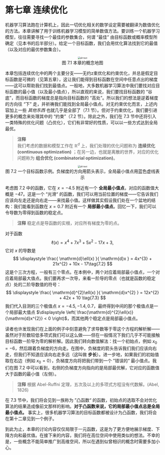 # 第七章 连续优化

机器学习算法跑在计算机上，因此一切优化相关的数学设定需要被翻译为数值优化的方法。本章讲解了用于训练机器学习模型的简单数值方法。要训练一个机器学习模型，往往需要寻找一个最佳的参数集合，何谓 “最佳” 由目标函数或概率模型所确定（见本书的后半部分）。给定一个目标函数，我们会用优化算法找到它的最值（以及对应的最优参数集合）。

<center>
<img src="ch7/attachments/Pasted%20image%2020250625153238.png" alt="alt text" style="zoom:50%;">
</center>
<center>图 7.1 本章的概念地图</center>

本章包括连续优化中的两个主要分支——无约z束优化和约束优化，并总是假定目标函数是可微的（见第五章），这让我们能得到目标函数在空间中任意点出的梯度——这可以帮助我们找到最值点。一般地，大多数机器学习算法中我们要找对应目标函数的最小值（以及最小值点），所以直观的来说，我们要找目标函数的 “谷底”，而目标函数的梯度总是指向目标函数的 “高处”。所以我们的想法是逆着梯度的方向往 “下” 走，并祈祷我们能找到全局最小值点。对无约束优化而言，上述内容加上一些 *其他东西* 也就几乎是全部了（7.1 节）。但对于约束优化，我们要引进更多的概念来处理其中的 “约束”（7.2 节）。除此之外，我们在 7.3 节中还将引入一类特殊的优化问题（凸优化），它们有非常好的性质，可以以一些方式达到全局最优。

> **注释**  
> 我们考虑的数据和模型工作在 $\mathbb{R}^{d}$ 上，我们处理的优化问题称为 **连续优化 (continuous optimization)** ；在另一边，也就是离散的世界，对应的优化问题称为 **组合优化 (combinatorial optimization)**。

<center>
<img src="ch7/attachments/Pasted%20image%2020250625151536.png" alt="alt text" style="zoom:50%;">
</center>
<center>图 7.2 一个目标函数示例。负梯度的方向用箭头表示，全局最小值点用蓝色虚线表示</center>

考虑图 7.2 中的函数，它在 $x = -4.5$ 附近有一个 **全局最小值点**，对应的函数值大概是 $-47$。这是一个 “光滑“ 的函数，我们可以用当前位置的梯度——它告诉我们应该向左走还是向右走——来找最小值。这样做其实假设我们处在一个盆地的结构：我们能看到函数在 $x = 0.7$ 附近有一个 **局部最小值点**。回忆一下，我们可以令导数为零得到函数的稳定点。

> **注释**
> 稳定点是导函数的实根，对应所有梯度为零的点。

对于函数
$$
\ell(x) = x^{4} + 7x^{3} + 5x^{2} - 17x + 3, \tag{7.1}
$$
它对 $x$ 的导数是
$$
\displaystyle \frac{ \mathrm{d}\ell(x) }{ \mathrm{d}x } = 4x^{3} + 21x^{2} + 10x - 17\tag{7.2}
$$
这是个三次方程，一般有三个零点。在本例中，两个对应着局部最小值点，一个对应着局部最大值点。我们要再求一次导，来看一阶导的零点（也就是函数的稳定点）处的二阶导数值的符号：
$$
\displaystyle \frac{ \mathrm{d}^{2}\ell(x) }{ \mathrm{d}x^{2} } = 12x^{2} + 42x + 10 \tag{7.3}
$$
我们代入目测的三个极值点 $x = -4.5, -1.4, 0.7$，最终得到中间的那个极值点是一个局部最大值点 $\displaystyle \left( \frac{\mathrm{d}^{2}\ell(x)}{\mathrm{d}x^{2}} < 0 \right)$，而其他两个稳定点是局部最小值点。

读者也许发现我们在上面的例子中刻意避免了求导数等于零这个方程的解析解——虽然对于阶数较低多项式我们可以这么做——但在一般情况下我们几乎不可能接触目标函数一阶导为零的解析解。因此我们转向数值解法：找一个初始点，例如 $x_{0} = -6$，然后跟着负梯度的方向走。在图中，负梯度的箭头告诉我们我们应该向右走，但我们不知道应该向右走多远（这叫做 **步长**）。进一步地，如果我们的初始值取在右边（例如 $x_{0} = 0$），负梯度方向将把我们带到一个 ”错误的“ 最小值点。我们在图 7.2 中可以看到，右侧的负梯度方向指向的是局部最优解，它对应的函数值大于函数的最小值（左侧）。

> **注释**
> 根据 Abel-Ruffni 定理，五次及以上的多项式方程没有代数解。(Abel, 1826)

在 7.3 节中，我们将会见到一族称为 ”凸函数“ 的函数，初始点的选取不会对优化算法的结果造成像前文那样的影响。**对于凸函数来说，它的局部最小值点总是全局最小值点。** 事实上，很多机器学习算法的目标函数都被设计为凸函数，我们将会在第十二章见到一个例子。

到此为止，本章的讨论内容仅仅局限于一元函数，这是为了更方便地展示梯度、下降方向和最优值。在接下来的内容，我们将在高位空间中使用类似的想法。不幸的是，一些概念不能简单推广到高维空间，所以在遇到似曾相识的概念时需要多加小心。


